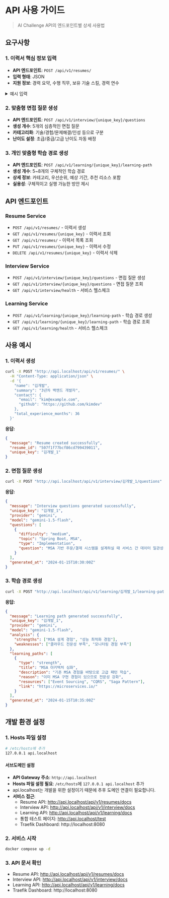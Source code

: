 # API 사용 가이드

> AI Challenge API의 엔드포인트별 상세 사용법

## 요구사항

### 1. 이력서 핵심 정보 입력
- **API 엔드포인트**: `POST /api/v1/resumes/`
- **입력 형태**: JSON
- **지원 정보**: 경력 요약, 수행 직무, 보유 기술 스킬, 경력 연수

<details>
<summary>예시 입력</summary>

```json
{
  "name": "김개발",
  "summary": "3년차 백엔드 개발자로 Spring Boot 기반 마이크로서비스 개발 경험",
  "contact_info": {
    "email": "kim.dev@example.com",
    "github": "https://github.com/kimdev",
    "phone": "010-1234-5678"
  },
  "work_experiences": [
    {
      "company": "테크스타트업",
      "position": "백엔드 개발자",
      "duration": "2022.01 ~ 현재",
      "project_name": "커머스 플랫폼 API 개발",
      "tech_stack": ["Java", "Spring Boot", "MySQL", "Redis", "AWS"],
      "achievements": [
        "MSA 기반 주문/결제 시스템 설계 및 구현",
        "Redis 캐싱으로 API 응답 속도 50% 개선"
      ]
    }
  ],
  "personal_projects": [
    {
      "name": "실시간 채팅 서비스",
      "description": "WebSocket 기반 실시간 채팅 플랫폼",
      "tech_stack": ["Spring Boot", "WebSocket", "PostgreSQL", "Docker"],
      "key_achievements": [
        "동시 접속자 1000명 처리 가능한 채팅 시스템 구현",
        "Docker 컨테이너화로 배포 자동화"
      ]
    }
  ],
  "technical_skills": {
    "programming_languages": ["Java", "Python"],
    "frameworks": ["Spring Boot", "Spring Security"],
    "databases": ["MySQL", "PostgreSQL", "Redis"],
    "cloud_platforms": ["AWS EC2", "AWS RDS"],
    "devops_tools": ["Docker", "GitHub Actions"]
  },
  "total_experience_months": 36
}
```

</details>

### 2. 맞춤형 면접 질문 생성
- **API 엔드포인트**: `POST /api/v1/interview/{unique_key}/questions`
- **생성 개수**: 5개의 심층적인 면접 질문
- **카테고리화**: 기술/경험/문제해결/인성 등으로 구분
- **난이도 설정**: 초급/중급/고급 난이도 자동 배정

### 3. 개인 맞춤형 학습 경로 생성
- **API 엔드포인트**: `POST /api/v1/learning/{unique_key}/learning-path`
- **생성 개수**: 5~8개의 구체적인 학습 경로
- **상세 정보**: 카테고리, 우선순위, 예상 기간, 추천 리소스 포함
- **실용성**: 구체적이고 실행 가능한 방안 제시

## API 엔드포인트

### Resume Service
- `POST /api/v1/resumes/` - 이력서 생성
- `GET /api/v1/resumes/{unique_key}` - 이력서 조회
- `GET /api/v1/resumes/` - 이력서 목록 조회
- `PUT /api/v1/resumes/{unique_key}` - 이력서 수정
- `DELETE /api/v1/resumes/{unique_key}` - 이력서 삭제

### Interview Service
- `POST /api/v1/interview/{unique_key}/questions` - 면접 질문 생성
- `GET /api/v1/interview/{unique_key}/questions` - 면접 질문 조회
- `GET /api/v1/interview/health` - 서비스 헬스체크

### Learning Service
- `POST /api/v1/learning/{unique_key}/learning-path` - 학습 경로 생성
- `GET /api/v1/learning/{unique_key}/learning-path` - 학습 경로 조회
- `GET /api/v1/learning/health` - 서비스 헬스체크

## 사용 예시

### 1. 이력서 생성
```bash
curl -X POST "http://api.localhost/api/v1/resumes/" \
  -H "Content-Type: application/json" \
  -d '{
    "name": "김개발",
    "summary": "3년차 백엔드 개발자",
    "contact": {
      "email": "kim@example.com",
      "github": "https://github.com/kimdev"
    },
    "total_experience_months": 36
  }'
```

**응답:**
```json
{
  "message": "Resume created successfully",
  "resume_id": "507f1f77bcf86cd799439011",
  "unique_key": "김개발_1"
}
```

### 2. 면접 질문 생성
```bash
curl -X POST "http://api.localhost/api/v1/interview/김개발_1/questions"
```

**응답:**
```json
{
  "message": "Interview questions generated successfully",
  "unique_key": "김개발_1",
  "provider": "gemini",
  "model": "gemini-1.5-flash",
  "questions": [
    {
      "difficulty": "medium",
      "topic": "Spring Boot, MSA",
      "type": "Implementation",
      "question": "MSA 기반 주문/결제 시스템을 설계하실 때 서비스 간 데이터 일관성을 어떻게 보장하셨나요?"
    }
  ],
  "generated_at": "2024-01-15T10:30:00Z"
}
```

### 3. 학습 경로 생성
```bash
curl -X POST "http://api.localhost/api/v1/learning/김개발_1/learning-path"
```

**응답:**
```json
{
  "message": "Learning path generated successfully",
  "unique_key": "김개발_1",
  "provider": "gemini",
  "model": "gemini-1.5-flash",
  "analysis": {
    "strengths": ["MSA 설계 경험", "성능 최적화 경험"],
    "weaknesses": ["클라우드 전문성 부족", "모니터링 경험 부족"]
  },
  "learning_paths": [
    {
      "type": "strength",
      "title": "MSA 아키텍처 심화",
      "description": "기존 MSA 경험을 바탕으로 고급 패턴 학습",
      "reason": "이미 MSA 구현 경험이 있으므로 전문성 강화",
      "resources": ["Event Sourcing", "CQRS", "Saga Pattern"],
      "link": "https://microservices.io/"
    }
  ],
  "generated_at": "2024-01-15T10:35:00Z"
}
```
 
## 개발 환경 설정

### 1. Hosts 파일 설정
```bash
# /etc/hosts에 추가
127.0.0.1 api.localhost
```

#### **서브도메인 설정**
- **API Gateway 주소**: `http://api.localhost`
- **Hosts 파일 설정 필요**: `/etc/hosts`에 `127.0.0.1 api.localhost` 추가
- api.localhost는 개발을 위한 설정이기 때문에 추후 도메인 연결이 필요합니다. 
- **서비스 접근**:
  - Resume API: http://api.localhost/api/v1/resumes/docs
  - Interview API: http://api.localhost/api/v1/interview/docs  
  - Learning API: http://api.localhost/api/v1/learning/docs
  - 통합 테스트 페이지: http://api.localhost/test
  - Traefik Dashboard: http://localhost:8080



### 2. 서비스 시작
```bash
docker compose up -d
```

### 3. API 문서 확인
- Resume API: http://api.localhost/api/v1/resumes/docs
- Interview API: http://api.localhost/api/v1/interview/docs  
- Learning API: http://api.localhost/api/v1/learning/docs
- Traefik Dashboard: http://localhost:8080
